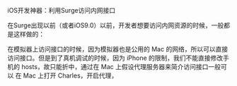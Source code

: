 iOS开发神器：利用Surge访问内网接口

在Surge出现以前（或者iOS9.0）以前，开发者想要访问内网资源的时候，一般都是这样做的：

在模拟器上访问接口的时候，因为模拟器也是公用的 Mac 的网络，所以可以直接访问接口。但是到了真机调试的时候，因为 iPhone 的限制，我们不能直接修改手机的 hosts，故只能折中，通过在 Mac 上假设代理服务器来简介访问接口一般可以
在 Mac 上打开 Charles，开启代理，